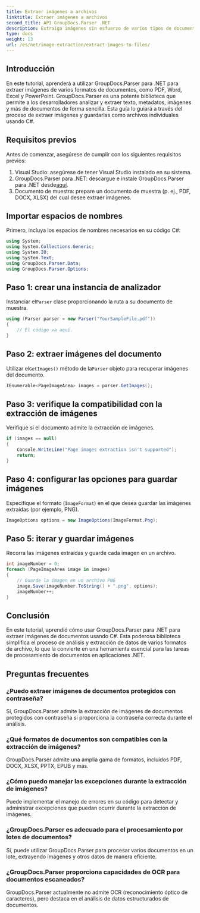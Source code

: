 ```yaml
---
title: Extraer imágenes a archivos
linktitle: Extraer imágenes a archivos
second_title: API GroupDocs.Parser .NET
description: Extraiga imágenes sin esfuerzo de varios tipos de documentos como PDF y DOCX utilizando GroupDocs.Parser para .NET. Simplifique sus tareas de análisis de documentos.
type: docs
weight: 13
url: /es/net/image-extraction/extract-images-to-files/
---
```

## Introducción
En este tutorial, aprenderá a utilizar GroupDocs.Parser para .NET para extraer imágenes de varios formatos de documentos, como PDF, Word, Excel y PowerPoint. GroupDocs.Parser es una potente biblioteca que permite a los desarrolladores analizar y extraer texto, metadatos, imágenes y más de documentos de forma sencilla. Esta guía lo guiará a través del proceso de extraer imágenes y guardarlas como archivos individuales usando C#.
## Requisitos previos
Antes de comenzar, asegúrese de cumplir con los siguientes requisitos previos:
1. Visual Studio: asegúrese de tener Visual Studio instalado en su sistema.
2.  GroupDocs.Parser para .NET: descargue e instale GroupDocs.Parser para .NET desde[aquí](https://releases.groupdocs.com/parser/net/).
3. Documento de muestra: prepare un documento de muestra (p. ej., PDF, DOCX, XLSX) del cual desee extraer imágenes.

## Importar espacios de nombres
Primero, incluya los espacios de nombres necesarios en su código C#:
```csharp
using System;
using System.Collections.Generic;
using System.IO;
using System.Text;
using GroupDocs.Parser.Data;
using GroupDocs.Parser.Options;
```
## Paso 1: crear una instancia de analizador
 Instanciar el`Parser` clase proporcionando la ruta a su documento de muestra.
```csharp
using (Parser parser = new Parser("YourSampleFile.pdf"))
{
    // El código va aquí.
}
```
## Paso 2: extraer imágenes del documento
 Utilizar el`GetImages()` método de la`Parser` objeto para recuperar imágenes del documento.
```csharp
IEnumerable<PageImageArea> images = parser.GetImages();
```
## Paso 3: verifique la compatibilidad con la extracción de imágenes
Verifique si el documento admite la extracción de imágenes.
```csharp
if (images == null)
{
    Console.WriteLine("Page images extraction isn't supported");
    return;
}
```
## Paso 4: configurar las opciones para guardar imágenes
Especifique el formato (`ImageFormat`) en el que desea guardar las imágenes extraídas (por ejemplo, PNG).
```csharp
ImageOptions options = new ImageOptions(ImageFormat.Png);
```
## Paso 5: iterar y guardar imágenes
Recorra las imágenes extraídas y guarde cada imagen en un archivo.
```csharp
int imageNumber = 0;
foreach (PageImageArea image in images)
{
    // Guarde la imagen en un archivo PNG
    image.Save(imageNumber.ToString() + ".png", options);
    imageNumber++;
}
```

## Conclusión
En este tutorial, aprendió cómo usar GroupDocs.Parser para .NET para extraer imágenes de documentos usando C#. Esta poderosa biblioteca simplifica el proceso de análisis y extracción de datos de varios formatos de archivo, lo que la convierte en una herramienta esencial para las tareas de procesamiento de documentos en aplicaciones .NET.

## Preguntas frecuentes
### ¿Puedo extraer imágenes de documentos protegidos con contraseña?
Sí, GroupDocs.Parser admite la extracción de imágenes de documentos protegidos con contraseña si proporciona la contraseña correcta durante el análisis.
### ¿Qué formatos de documentos son compatibles con la extracción de imágenes?
GroupDocs.Parser admite una amplia gama de formatos, incluidos PDF, DOCX, XLSX, PPTX, EPUB y más.
### ¿Cómo puedo manejar las excepciones durante la extracción de imágenes?
Puede implementar el manejo de errores en su código para detectar y administrar excepciones que puedan ocurrir durante la extracción de imágenes.
### ¿GroupDocs.Parser es adecuado para el procesamiento por lotes de documentos?
Sí, puede utilizar GroupDocs.Parser para procesar varios documentos en un lote, extrayendo imágenes y otros datos de manera eficiente.
### ¿GroupDocs.Parser proporciona capacidades de OCR para documentos escaneados?
GroupDocs.Parser actualmente no admite OCR (reconocimiento óptico de caracteres), pero destaca en el análisis de datos estructurados de documentos.
